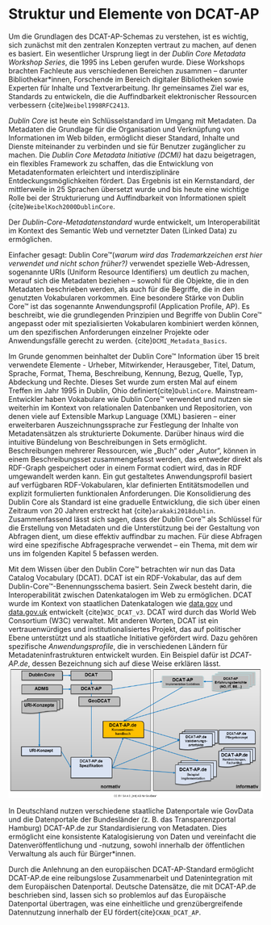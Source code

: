 # Struktur und Elemente von DCAT-AP
Um die Grundlagen des DCAT-AP-Schemas zu verstehen, ist es wichtig, sich zunächst mit den zentralen Konzepten vertraut zu machen, auf denen es basiert. Ein wesentlicher Ursprung liegt in der *Dublin Core Metadata Workshop Series*, die 1995 ins Leben gerufen wurde. Diese Workshops brachten Fachleute aus verschiedenen Bereichen zusammen – darunter Bibliothekar*innen, Forschende im Bereich digitaler Bibliotheken sowie Experten für Inhalte und Textverarbeitung. Ihr gemeinsames Ziel war es, Standards zu entwickeln, die die Auffindbarkeit elektronischer Ressourcen verbessern {cite}`Weibel1998RFC2413`.

*Dublin Core* ist heute ein Schlüsselstandard im Umgang mit Metadaten. Da Metadaten die Grundlage für die Organisation und Verknüpfung von Informationen im Web bilden, ermöglicht dieser Standard, Inhalte und Dienste miteinander zu verbinden und sie für Benutzer zugänglicher zu machen. Die *Dublin Core Metadata Initiative (DCMI)* hat dazu beigetragen, ein flexibles Framework zu schaffen, das die Entwicklung von Metadatenformaten erleichtert und interdisziplinäre Entdeckungsmöglichkeiten fördert. Das Ergebnis ist ein Kernstandard, der mittlerweile in 25 Sprachen übersetzt wurde und bis heute eine wichtige Rolle bei der Strukturierung und Auffindbarkeit von Informationen spielt {cite}`WeibelKoch2000DublinCore`.

Der *Dublin-Core-Metadatenstandard* wurde entwickelt, um Interoperabilität im Kontext des Semantic Web und vernetzter Daten (Linked Data) zu ermöglichen. 

Einfacher gesagt: Dublin Core™(*warum wird das Trademarkzeichen erst hier verwendet und nicht schon früher?)* verwendet spezielle Web-Adressen, sogenannte URIs (Uniform Resource Identifiers) um deutlich zu machen, worauf sich die Metadaten beziehen  – sowohl für die Objekte, die in den Metadaten beschrieben werden, als auch für die Begriffe, die in den genutzten Vokabularen vorkommen. Eine besondere Stärke von Dublin Core™ ist das sogenannte Anwendungsprofil (Application Profile, AP). Es beschreibt, wie die grundlegenden Prinzipien und Begriffe von Dublin Core™ angepasst oder mit spezialisierten Vokabularen kombiniert werden können, um den spezifischen Anforderungen einzelner Projekte oder Anwendungsfälle gerecht zu werden. {cite}`DCMI_Metadata_Basics`.

Im Grunde genommen beinhaltet der Dublin Core™ Information über 15 breit verwendete Elemente - Urheber, Mitwirkender, Herausgeber, Titel, Datum, Sprache, Format, Thema, Beschreibung, Kennung, Bezug, Quelle, Typ, Abdeckung und Rechte. Dieses Set wurde zum ersten Mal auf einem Treffen im Jahr 1995 in Dublin, Ohio definiert{cite}`DublinCore`. Mainstream-Entwickler haben Vokabulare wie Dublin Core™ verwendet und nutzen sie weiterhin im Kontext von relationalen Datenbanken und Repositorien, von denen viele auf Extensible Markup Language (XML) basieren – einer erweiterbaren Auszeichnungssprache zur Festlegung der Inhalte von Metadatensätzen als strukturierte Dokumente. Darüber hinaus wird die intuitive Bündelung von Beschreibungen in Sets ermöglicht. Beschreibungen mehrerer Ressourcen, wie „Buch“ oder „Autor“, können in einem Beschreibungsset zusammengefasst werden, das entweder direkt als RDF-Graph gespeichert oder in einem Format codiert wird, das in RDF umgewandelt werden kann.  Ein gut gestaltetes Anwendungsprofil basiert auf verfügbaren RDF-Vokabularen, klar definierten Entitätsmodellen und explizit formulierten funktionalen Anforderungen. Die Konsolidierung des Dublin Core als Standard ist eine graduelle Entwicklung, die sich über einen Zeitraum von 20 Jahren erstreckt hat {cite}`arakaki2018dublin`. Zusammenfassend lässt sich sagen, dass der Dublin Core™ als Schlüssel für die Erstellung von Metadaten und die Unterstützung bei der Gestaltung von Abfragen dient, um diese effektiv auffindbar zu machen. Für diese Abfragen wird eine spezifische Abfragesprache verwendet – ein Thema, mit dem wir uns im folgenden Kapitel 5 befassen werden.

Mit dem Wissen über den Dublin Core™ betrachten wir nun das Data Catalog Vocabulary (DCAT). DCAT ist ein RDF-Vokabular, das auf dem Dublin-Core™-Benennungsschema basiert. Sein Zweck besteht darin, die Interoperabilität zwischen Datenkatalogen im Web zu ermöglichen. DCAT wurde im Kontext von staatlichen Datenkatalogen wie [data.gov](https://data.gov/) und [data.gov.uk](https://www.data.gov.uk/) entwickelt {cite}`W3C_DCAT_v3`. DCAT wird durch das World Web Consortium (W3C) verwaltet. Mit anderen Worten, DCAT ist ein vertrauenwürdiges und institutionalisiertes Projekt, das auf politischer Ebene unterstützt und als staatliche Initiative gefördert wird. Dazu gehören spezifische *Anwendungsprofile*, die in verschiedenen Ländern für Metadateninfrastrukturen entwickelt wurden. Ein Beispiel dafür ist *DCAT-AP.de*, dessen Bezeichnung sich auf diese Weise erklären lässt.
![Konventionenhandbuch als normatives Regelungsdokument](konventionenhandbuch-normatives-regelungsdokument.png)

In Deutschland nutzen verschiedene staatliche Datenportale wie GovData und die Datenportale der Bundesländer (z. B. das Transparenzportal Hamburg) DCAT-AP.de zur Standardisierung von Metadaten. Dies ermöglicht eine konsistente Katalogisierung von Daten und vereinfacht die Datenveröffentlichung und -nutzung, sowohl innerhalb der öffentlichen Verwaltung als auch für Bürger*innen.

Durch die Anlehnung an den europäischen DCAT-AP-Standard ermöglicht DCAT-AP.de eine reibungslose Zusammenarbeit und Datenintegration mit dem Europäischen Datenportal. Deutsche Datensätze, die mit DCAT-AP.de beschrieben sind, lassen sich so problemlos auf das Europäische Datenportal übertragen, was eine einheitliche und grenzübergreifende Datennutzung innerhalb der EU fördert{cite}`CKAN_DCAT_AP`.

